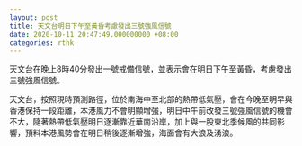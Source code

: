 ```yaml
---
layout: post
title: 天文台明日下午至黃昏考慮發出三號強風信號
date: 2020-10-11 20:47:49.000000000 +08:00
categories: rthk
---
```


天文台在晚上8時40分發出一號戒備信號，並表示會在明日下午至黃昏，考慮發出三號強風信號。

天文台，按照現時預測路徑，位於南海中至北部的熱帶低氣壓，會在今晚至明早與香港保持一段距離，本港風力不會明顯增強，明日中午前改發三號強風信號的機會不大，隨著熱帶低氣壓明日逐漸靠近華南沿岸，加上與一股東北季候風的共同影響，預料本港風勢會在明日稍後逐漸增強，海面會有大浪及湧浪。
